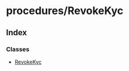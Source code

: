 # procedures/RevokeKyc

## Index

### Classes

* [RevokeKyc](../classes/_procedures_revokekyc_.revokekyc.md)

